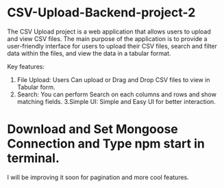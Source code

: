 # CSV-Upload-Backend-project-2
The CSV Upload project is a web application that allows users to upload and view CSV files. The main purpose of the application is to provide a user-friendly interface for users to upload their CSV files, search and filter data within the files, and view the data in a tabular format.

Key features:
1.  File Upload:  Users Can upload or Drag and Drop CSV files to view in Tabular form.
2. Search:  You can perform Search on each columns and rows and show matching fields.
3.Simple UI:  Simple and Easy UI for better interaction.

# Download and Set Mongoose Connection and Type npm start in terminal.

I will be improving it soon for pagination and more cool features.
